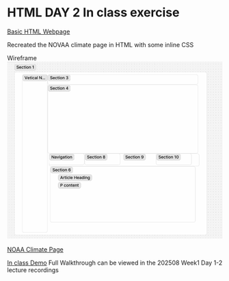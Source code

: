 # HTML DAY 2 In class exercise

[Basic HTML Webpage](https://codecrew-codeschool.github.io/HTML_lesson/)


Recreated the NOVAA climate page in HTML with some inline CSS

Wireframe
![Wireframe](/images/wireframe.jpg)





[NOAA Climate Page](https://www.noaa.gov/climate)

[In class Demo](https://codecrew-codeschool.github.io/HTML_lesson/weather.html)
Full Walkthrough can be viewed in the 202508 Week1 Day 1-2 lecture recordings

